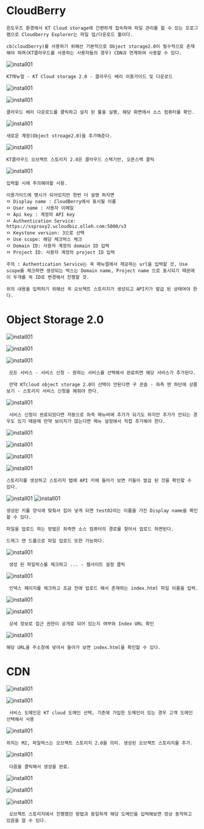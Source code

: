 # CloudBerry

```
윈도우즈 환경에서 KT Cloud storage에 간편하게 접속하여 파일 관리를 할 수 있는 프로그램으로 Cloudberry Explorer는 파일 업/다운로드 툴이다.

cb(cloudberry)를 사용하기 위해선 기본적으로 Object storage2.0이 필수적으로 존재해야 하며(KT클라우드를 사용하는 사용자들의 경우) CDN과 연계하여 사용할 수 있다.
```
 ![install01](./img/KTcoud/cloudBerry/베리01.png)

 ```
 KT메뉴얼 - KT Cloud storage 2.0 - 클라우드 베리 이용가이드 및 다운로드 
 ```

 ![install01](./img/KTcoud/cloudBerry/베리02.png)

 ![install01](./img/KTcoud/cloudBerry/베리03.png)

 ```
 클라우드 베리 다운로드를 클릭하고 설치 된 툴을 실행, 해당 화면에서 소스 컴퓨터를 확인.
 ```

 ![install01](./img/KTcoud/cloudBerry/베리04.png)
 
 ```
 새로운 계정(Object stroage2.0)을 추가해준다.
 ```

 ![install01](./img/KTcoud/cloudBerry/베리05.png)

 ```
 KT클라우드 오브젝트 스토리지 2.0은 클라우드 스택기반, 오픈스택 클릭
 ```

 ![install01](./img/KTcoud/cloudBerry/베리06.png)

 ```
 입력할 시에 주의해야할 사항.

 이용가이드에 명시가 되어있지만 한번 더 설명 하자면
 ㅁ Display name : CloudBerry에서 표시될 이름
 ㅁ User name : 사용자 이메일
 ㅁ Api key : 계정의 API key
 ㅁ Authentication Service: https://ssproxy2.ucloudbiz.olleh.com:5000/v3
 ㅁ Keystone version: 3으로 선택
 ㅁ Use scope: 해당 체크박스 체크
 ㅁ Domain ID: 사용자 계정의 domain ID 입력
 ㅁ Project ID: 사용자 계정의 project ID 입력

 주의 : Authentication Service는 꼭 메뉴얼에서 제공하는 url을 입력할 것, Use scope를 체크하면 생성되는 박스는 Domain name, Project name 으로 표시되기 때문에 이 두개를 꼭 ID로 변경해서 진행할 것.

 위의 내용을 입력하기 위해선 꼭 오브젝트 스토리지가 생성되고 API키가 발급 된 상태여야 한다.
 ```
 
 # Object Storage 2.0

![install01](./img/KTcoud/Object2.0/OB01.png)

![install01](./img/KTcoud/Object2.0/OB02.png)

![install01](./img/KTcoud/Object2.0/OB03.png)

```
 모든 서비스 - 서비스 신청 - 원하는 서비스를 선택해서 완료하면 해당 서비스가 추가된다.

 만약 KTcloud object storage 2.0이 선택이 안된다면 구 콘솔 - 좌측 맨 하단에 상품 보기 - 스토리지 서비스 신청을 해줘야 한다.
```

![install01](./img/KTcoud/Object2.0/OB04.png)

```
 서비스 신청이 완료되었다면 자동으로 좌측 메뉴바에 추가가 되기도 하지만 추가가 안되는 경우도 있기 때문에 만약 보이지가 않는다면 메뉴 설정에서 직접 추가해야 한다.
```

![install01](./img/KTcoud/Object2.0/OB05.png)

![install01](./img/KTcoud/Object2.0/OB08.png)

![install01](./img/KTcoud/Object2.0/OB06.png)

![install01](./img/KTcoud/Object2.0/OB07.png)

```
스토리지를 생성하고 스토리지 탭에 API 키에 들어가 보면 키들이 발급 된 것을 확인할 수 있다.
```

![install01](./img/KTcoud/cloudBerry/베리08.png)
![install01](./img/KTcoud/cloudBerry/베리09.png)

```
생성된 키를 양식에 맞춰서 집어 넣게 되면 test02라는 이름을 가진 Display name을 확인할 수 있다.

파일을 업로드 하는 방법은 좌측면 소스 컴퓨터의 경로를 찾아서 업로드 하면된다.

드래그 앤 드롭으로 파일 업로드 또한 가능하다.
```


![install01](./img/KTcoud/CDN/CDN05.png)

```
 생성 된 파일박스를 체크하고 ... - 웹사이트 설정 클릭
```

![install01](./img/KTcoud/CDN/CDN06.png)

```
 인덱스 페이지를 체크하고 조금 전에 업로드 해서 존재하는 index.html 파일 이름을 입력.
```

![install01](./img/KTcoud/CDN/CDN07.png)

![install01](./img/KTcoud/CDN/CDN08.png)

```
 상세 정보로 접근 권한이 공개로 되어 있는지 여부와 Index URL 확인
```

![install01](./img/KTcoud/CDN/CDN09.png)

```
해당 URL을 주소창에 넣어서 들어가 보면 index.html을 확인할 수 있다.
```

# CDN

![install01](./img/KTcoud/CDN/CDN01.png)

![install01](./img/KTcoud/CDN/CDN02.png)

```
 서비스 도메인은 KT cloud 도메인 선택, 기존에 가입한 도메인이 있는 경우 고객 도메인 선택해서 사용
```

![install01](./img/KTcoud/CDN/CDN03.png)

```
위치는 M2, 파일박스는 오브젝트 스토리지 2.0을 의미. 생성된 오브젝트 스토리지를 추가.
```

![install01](./img/KTcoud/CDN/CDN04.png)

```
 다음을 클릭해서 생성을 완료.
```

![install01](./img/KTcoud/CDN/CDN10.png)

![install01](./img/KTcoud/CDN/CDN11.png)

![install01](./img/KTcoud/CDN/CDN12.png)

```
 오브젝트 스토리지에서 진행했던 방법과 동일하게 해당 도메인을 입력해보면 정상 동작하고 있음을 알 수 있다.
```